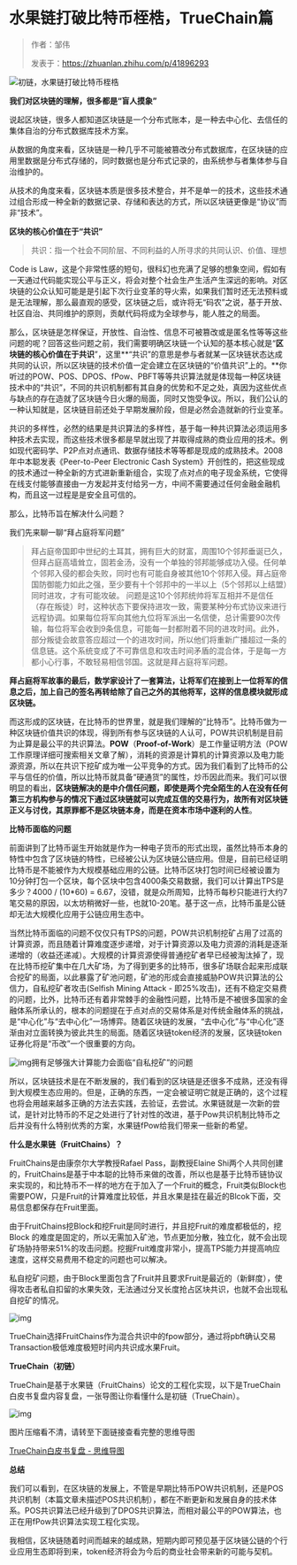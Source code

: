 # 水果链打破比特币桎梏，TrueChain篇

>作者：邹伟
>
>发表于：https://zhuanlan.zhihu.com/p/41896293

![初链，水果链打破比特币桎梏](https://pic4.zhimg.com/v2-8354401c8cbca07082eee8f17bdea957_1200x500.jpg)

**我们对区块链的理解，很多都是“盲人摸象”**

说起区块链，很多人都知道区块链是一个分布式账本，是一种去中心化、去信任的集体自治的分布式数据库技术方案。

从数据的角度来看，区块链是一种几乎不可能被篡改分布式数据库，在区块链的应用里数据是分布式存储的，同时数据也是分布式记录的，由系统参与者集体参与自治维护的。

从技术的角度来看，区块链本质是很多技术整合，并不是单一的技术，这些技术通过组合形成一种全新的数据记录、存储和表达的方式，所以区块链更像是“协议”而非“技术”。

**区块的核心价值在于“共识”**

> 共识：指一个社会不同阶层、不同利益的人所寻求的共同认识、价值、理想

Code is Law，这是个非常性感的短句，很科幻也充满了足够的想象空间，假如有一天通过代码能实现公平与正义，将会对整个社会生产生活产生深远的影响。对区块链的公众认知可能是是引起下次行业变革的导火索，如果我们暂时还无法预料或是无法理解，那么最直观的感受，区块链之后，或许将无“码农”之说，基于开放、社区自治、共同维护的原则，贡献代码将成为全球参与，能人胜之的局面。

那么，区块链是怎样保证，开放性、自治性、信息不可被篡改或是匿名性等等这些问题的呢？回答这些问题之前，我们需要明确区块链一个认知的基本核心就是“**区块链的核心价值在于共识**”，这里**“共识”的意思是参与者就某一区块链状态达成共同的认识，所以区块链的技术价值一定会建立在区块链的“价值共识”上的。**你听过的POW、POS、DPOS、fPow、PBFT等等共识算法就是体现每一种区块链技术中的“共识”，不同的共识机制都有其自身的优势和不足之处，真因为这些优点与缺点的存在造就了区块链今日火爆的局面，同时又饱受争议。所以，我们公认的一种认知就是，区块链目前还处于早期发展阶段，但是必然会造就新的行业变革。

共识的多样性，必然的结果是共识算法的多样性，基于每一种共识算法必须运用多种技术去实现，而这些技术很多都是早就出现了并取得成熟的商业应用的技术。例如现代密码学、P2P点对点通讯、数据存储技术等等都是现成的成熟技术。2008年中本聪发表《Peer-to-Peer Electronic Cash System》开创性的，把这些现成的技术通过一种全新的方式进新重新组合，实现了点对点的电子现金系统，它使得在线支付能够直接由一方发起并支付给另一方，中间不需要通过任何金融金融机构，而且这一过程是是安全且可信的。

那么，比特币旨在解决什么问题？

我们先来聊一聊“拜占庭将军问题”

> 拜占庭帝国即中世纪的土耳其，拥有巨大的财富，周围10个邻邦垂诞已久，但拜占庭高墙耸立，固若金汤，没有一个单独的邻邦能够成功入侵。任何单个邻邦入侵的都会失败，同时也有可能自身被其他10个邻邦入侵。拜占庭帝国防御能力如此之强，至少要有十个邻邦中的一半以上（5个邻邦以上结盟）同时进攻，才有可能攻破。
> 问题是这10个邻邦统帅将军互相并不是信任（存在叛徒）时，这种状态下要保持进攻一致，需要某种分布式协议来进行远程协调。如果每位将军向其他九位将军派出一名信使，总计需要90次传输，每位将军会收到9条信息，可能每一封都附着不同的进攻时间。此外，部分叛徒会故意答应超过一个的进攻时间，所以他们将重新广播超过一条的信息链。这个系统变成了不可靠信息和攻击时间矛盾的混合体，于是每一方都小心行事，不敢轻易相信邻国。这就是拜占庭将军问题。

**拜占庭将军故事的最后，数学家设计了一套算法，让将军们在接到上一位将军的信息之后，加上自己的签名再转给除了自己之外的其他将军，这样的信息模块就形成区块链。**

而这形成的区块链，在比特币的世界里，就是我们理解的“比特币”。比特币做为一种区块链价值共识的体现，得到所有参与区块链的人认可，POW共识机制是目前为止算是最公平的共识算法。**POW**（**Proof-of-Work**）是工作量证明方法（POW工作原理详细可搜索相关文章了解），消耗的资源是计算机的计算资源以及电力能源资源，所以在共识下挖矿成为唯一公平竞争的方式。因为我们看到了比特币的公平与信任的价值，所以比特币就具备“硬通货”的属性，炒币因此而来。我们可以很明显的看出，**区块链解决的是中介信任问题，即使是两个完全陌生的人在没有任何第三方机构参与的情况下通过区块链就可以完成互信的交易行为，故所有对区块链正义与讨伐，其原罪都不是区块链本身，而是在资本市场中逐利的人性**。

**比特币面临的问题**

前面讲到了比特币诞生开始就是作为一种电子货币的形式出现，虽然比特币本身的特性中包含了区块链的特性，已经被公认为区块链公链应用。但是，目前已经证明比特币是不能被作为大规模基础应用的公链。比特币区块打包时间已经被设置为10分钟打包一个区块，每个区块中包含4000条交易数据，我们可以计算出TPS是多少？4000 / (10*60) = 6.67，没错，就是众所周知，比特币每秒只能进行大约7笔交易的原因，以太坊稍微好一些，也就10-20笔。基于这一点，比特币虽是公链却无法大规模化应用于公链应用生态中。

当然比特币面临的问题不仅仅只有TPS的问题，POW共识机制挖矿占用了过高的计算资源，而且随着计算难度逐步递增，对于计算资源以及电力资源的消耗是逐渐递增的（收益还递减）。大规模的计算资源使得普通挖矿者早已经被淘汰掉了，现在比特币挖矿集中在几大矿场，为了得到更多的比特币，很多矿场联合起来形成联合挖矿的局面，以此暴露了矿池问题，矿池的形成会直接威胁POW共识算法的公信力，自私挖矿者攻击(Selfish Mining Attack - 即25%攻击)，还有不稳定交易费的问题，比外，比特币还有着非常棘手的金融性问题，比特币是不被很多国家的金融体系所承认的，根本的问题提在于点对点的交易体系是对传统金融体系的挑战，是“中心化”与“去中心化”一场博弈。随着区块链的发展，“去中心化”与“中心化”逐渐由对立面转换为彼此共生的局面。随着区块链token经济的发展，区块链token证券化将是“币改”一个很重要的方向。

![img](https://pic4.zhimg.com/80/v2-fde04080b547a80d1de9e05c70a66f79_hd.jpg)拥有足够强大计算能力会面临“自私挖矿”的问题

所以，区块链技术是在不断发展的，我们看到的区块链是还很多不成熟，还没有得到大规模生态应用的。但是，正确的东西，一定会被证明它就是正确的，这个过程也将会用越来越多正确的方法去实践，去验证，去尝试。水果链就是一次新的尝试，是针对比特币的不足之处进行了针对性的改进，基于Pow共识机制比特币之后并没有什么特别优秀的方案，水果链fPow给我们带来一些新的希望。

**什么是水果链（FruitChains）？**

FruitChains是由康奈尔大学教授Rafael Pass，副教授Elaine Shi两个人共同创建的，FruitChains是基于中本聪的比特币来做的改善，所以也是基于比特币链协议来实现的，和比特币不一样的地方在于加入了一个Fruit的概念，Fruit类似Block也需要POW，只是Fruit的计算难度比较低，并且水果是挂在最近的Blcok下面，交易信息都保存在Fruit里面。

由于FruitChains挖Block和挖Fruit是同时进行，并且挖Fruit的难度都极低的，挖Block 的难度是固定的，所以无需加入矿池，节点更加分散，独立化，就不会出现矿场胁持带来51%的攻击问题。挖掘Fruit难度非常小，提高TPS能力并提高响应速度，这样交易费用不稳定的问题也可以解决。

私自挖矿问题，由于Block里面包含了Fruit并且要求Fruit是最近的（新鲜度），使得攻击者私自扣留的水果失效，无法通过分叉长度抢占区块共识，也就不会出现私自挖矿的情况。

![img](https://pic2.zhimg.com/80/v2-d1465fb78f948b3575158d6812b619ff_hd.jpg)

TrueChain选择FruitChains作为混合共识中的fpow部分，通过将pbft确认交易Transaction极低难度极短时间内共识成水果Fruit。

**TrueChain（初链）**

TrueChain是基于水果链（FruitChains）论文的工程化实现，以下是TrueChain白皮书复盘内容复盘，一张导图让你看懂什么是初链（TrueChain）。

![img](https://pic2.zhimg.com/80/v2-3f843f7408775686eeeedd1e2a4d7ffa_hd.jpg)

图片压缩看不清，请转至下面链接查看完整的思维导图


[TrueChain白皮书复盘 - 思维导图](http://naotu.baidu.com/file/6e6886d15f5c27f849f9b474c4e318f0?token=8f15110bf5c71323)



**总结**

我们可以看到，在区块链的发展上，不管是早期比特币POW共识机制，还是POS共识机制（本篇文章未描述POS共识机制），都在不断更新和发展自身的技术体系。POS共识算法已经升级到了DPOS共识算法，而相对最公平的POW算法，也正在用fPow共识算法实现工程化实现。

我相信，区块链随着时间而越来的越成熟，短期内即可预见基于区块链公链的个行业应用生态即将到来，token经济将会为今后的商业社会带来新的可能与契机。
